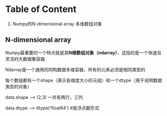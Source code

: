 # Table of Content
1. Numpy的N-dimensional array 多维数组对象


## N-dimensional array
Numpy最重要的一个特点就是其**N维数组对象（ndarray）**，这指的是一个快速且灵活的大数据集容器

Ndarray是一个通用的同构数据多维容器，所有的元素必须是相同类型的

每个数组都有一个shape（表示各维度大小的元组）和一个dtype（用于说明数据类型的对象）

data.shape
--> (2,3)  一共有两行，三列

data.dtype
--> dtype('float64')  #是浮点数形式




